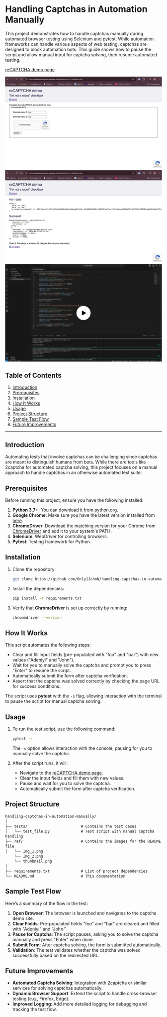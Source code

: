 # Handling Captchas in Automation Manually

This project demonstrates how to handle captchas manually during automated browser testing using Selenium and pytest. While automation frameworks can handle various aspects of web testing, captchas are designed to block automation bots. This guide shows how to pause the script and allow manual input for captcha solving, then resume automated testing.

[reCAPTCHA demo page](https://recaptcha-demo.appspot.com/recaptcha-v2-checkbox.php)

![Website Screenshot1](ref/Img_1.png)
![Website Screenshot2](ref/Img_2.png)
[![Watch the demo video](ref/thumbnail.png)](https://youtu.be/10X5B2aSK9Y?si=Slc58HEc37Np2eSq)

## Table of Contents

1. [Introduction](#introduction)
2. [Prerequisites](#prerequisites)
3. [Installation](#installation)
4. [How It Works](#how-it-works)
5. [Usage](#usage)
6. [Project Structure](#project-structure)
7. [Sample Test Flow](#sample-test-flow)
8. [Future Improvements](#future-improvements)

---

## Introduction

Automating tests that involve captchas can be challenging since captchas are meant to distinguish humans from bots. While there are tools like 2captcha for automated captcha solving, this project focuses on a manual approach to handle captchas in an otherwise automated test suite.


## Prerequisites

Before running this project, ensure you have the following installed:

1. **Python 3.7+**: You can download it from [python.org](https://www.python.org/downloads/).
2. **Google Chrome**: Make sure you have the latest version installed from [here](https://www.google.com/chrome/).
3. **ChromeDriver**: Download the matching version for your Chrome from [ChromeDriver](https://sites.google.com/chromium.org/driver/) and add it to your system's PATH.
4. **Selenium**: WebDriver for controlling browsers.
5. **Pytest**: Testing framework for Python.

## Installation

1. Clone the repository:

    ```bash
    git clone https://github.com/Only1JohnN/handling-captchas-in-automation-manually.git
    ```

2. Install the dependencies:

    ```bash
    pip install -r requirements.txt
    ```

3. Verify that **ChromeDriver** is set up correctly by running:

    ```bash
    chromedriver --version
    ```

## How It Works

This script automates the following steps:

- Clear and fill input fields (pre-populated with "foo" and "bar") with new values ("Adeniyi" and "John").
- Wait for you to manually solve the captcha and prompt you to press "Enter" to resume the script.
- Automatically submit the form after captcha verification.
- Assert that the captcha was solved correctly by checking the page URL for success conditions.

The script uses **pytest** with the `-s` flag, allowing interaction with the terminal to pause the script for manual captcha solving.

## Usage

1. To run the test script, use the following command:

    ```bash
    pytest -s
    ```

   The `-s` option allows interaction with the console, pausing for you to manually solve the captcha.

2. After the script runs, it will:

    - Navigate to the [reCAPTCHA demo page](https://recaptcha-demo.appspot.com/recaptcha-v2-checkbox.php).
    - Clear the input fields and fill them with new values.
    - Pause and wait for you to solve the captcha.
    - Automatically submit the form after captcha verification.

## Project Structure

```
handling-captchas-in-automation-manually/
│
├── tests/                        # Contains the test cases
│   └── test_file.py              # Test script with manual captcha handling
├── ref/                          # Contains the images for the README file
│   └── Img_1.png                
    └── Img_2.png                 
    └── thumbnail.png              
│
├── requirements.txt              # List of project dependencies
└── README.md                     # This documentation
```

## Sample Test Flow

Here’s a summary of the flow in the test:

1. **Open Browser**: The browser is launched and navigates to the captcha demo site.
2. **Clear Fields**: Pre-populated fields "foo" and "bar" are cleared and filled with "Adeniyi" and "John."
3. **Pause for Captcha**: The script pauses, asking you to solve the captcha manually and press "Enter" when done.
4. **Submit Form**: After captcha solving, the form is submitted automatically.
5. **Validation**: The test validates whether the captcha was solved successfully based on the redirected URL.

## Future Improvements

- **Automated Captcha Solving**: Integration with 2captcha or similar services for solving captchas automatically.
- **Dynamic Browser Support**: Extend the script to handle cross-browser testing (e.g., Firefox, Edge).
- **Improved Logging**: Add more detailed logging for debugging and tracking the test flow.
